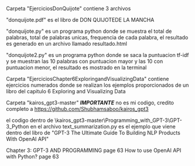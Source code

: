 Carpeta "EjerciciosDonQuijote"
contiene 3 archivos

"donquijote.pdf" es el libro de DON QUIJOTEDE LA MANCHA

"donquijote.py" es un programa python donde se muestra el total de palabras, total de palabras unicas, frequencia de cada palabra, el resultado es generado en un archivo llamado resultado.html

"donquijote2.py" es un programa python donde se saca la puntuacion tf-idf y se muestran las 10 palabras con puntuacion mayor y las 10 con puntuacion menor, el resultado es mostrado en la terminal

Carpeta "EjerciciosChapter6ExploringandVisualizingData"
contiene ejercicios numerados donde se realizan los ejemplos proporcionados de un libro del capitulo 6 Exploring and Visualizing Data

Carpeta "kairos_gpt3-master" ***IMPORTANTE*** no es mi codigo, credito completo a https://github.com/Shubhamsaboo/kairos_gpt3

el codigo dentro de \kairos_gpt3-master\Programming_with_GPT-3\GPT-3_Python en el archivo text_summarization.py es el ejemplo que viene dentro del libro de "GPT-3 The Ultimate Guide To Building NLP Products With OpenAI API"

Chapter 3: GPT-3 AND PROGRAMMING page 63
How to use OpenAI API with Python? page 63
